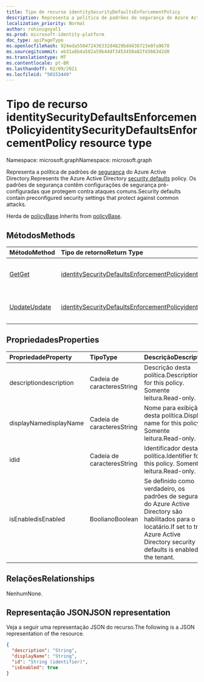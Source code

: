 ```yaml
---
title: Tipo de recurso identitySecurityDefaultsEnforcementPolicy
description: Representa a política de padrões de segurança do Azure Active Directory. Os padrões de segurança contêm configurações de segurança pré-configuradas que protegem contra ataques comuns.
localization_priority: Normal
author: rohinigoyal1
ms.prod: microsoft-identity-platform
doc_type: apiPageType
ms.openlocfilehash: 924eda550472436332d4829bdd436723e0fa9678
ms.sourcegitcommit: eb31a6b4a582a59b44df3453450a82fd366342d0
ms.translationtype: MT
ms.contentlocale: pt-BR
ms.lasthandoff: 02/09/2021
ms.locfileid: "50153449"
---
```

# <a name="identitysecuritydefaultsenforcementpolicy-resource-type"></a><span data-ttu-id="79756-104">Tipo de recurso identitySecurityDefaultsEnforcementPolicy</span><span class="sxs-lookup"><span data-stu-id="79756-104">identitySecurityDefaultsEnforcementPolicy resource type</span></span>

<span data-ttu-id="79756-105">Namespace: microsoft.graph</span><span class="sxs-lookup"><span data-stu-id="79756-105">Namespace: microsoft.graph</span></span>

<span data-ttu-id="79756-106">Representa a política de padrões de [segurança](/azure/active-directory/fundamentals/concept-fundamentals-security-defaults) do Azure Active Directory.</span><span class="sxs-lookup"><span data-stu-id="79756-106">Represents the Azure Active Directory [security defaults](/azure/active-directory/fundamentals/concept-fundamentals-security-defaults) policy.</span></span> <span data-ttu-id="79756-107">Os padrões de segurança contêm configurações de segurança pré-configuradas que protegem contra ataques comuns.</span><span class="sxs-lookup"><span data-stu-id="79756-107">Security defaults contain preconfigured security settings that protect against common attacks.</span></span>

<span data-ttu-id="79756-108">Herda de [policyBase](../resources/policybase.md).</span><span class="sxs-lookup"><span data-stu-id="79756-108">Inherits from [policyBase](../resources/policybase.md).</span></span>

## <a name="methods"></a><span data-ttu-id="79756-109">Métodos</span><span class="sxs-lookup"><span data-stu-id="79756-109">Methods</span></span>

| <span data-ttu-id="79756-110">Método</span><span class="sxs-lookup"><span data-stu-id="79756-110">Method</span></span>       | <span data-ttu-id="79756-111">Tipo de retorno</span><span class="sxs-lookup"><span data-stu-id="79756-111">Return Type</span></span> | <span data-ttu-id="79756-112">Descrição</span><span class="sxs-lookup"><span data-stu-id="79756-112">Description</span></span> |
|:-------------|:------------|:------------|
| [<span data-ttu-id="79756-113">Get</span><span class="sxs-lookup"><span data-stu-id="79756-113">Get</span></span>](../api/identitysecuritydefaultsenforcementpolicy-get.md) | [<span data-ttu-id="79756-114">identitySecurityDefaultsEnforcementPolicy</span><span class="sxs-lookup"><span data-stu-id="79756-114">identitySecurityDefaultsEnforcementPolicy</span></span>](identitysecuritydefaultsenforcementpolicy.md) | <span data-ttu-id="79756-115">Leia as propriedades de um **objeto identitySecurityDefaultsEnforcementPolicy.**</span><span class="sxs-lookup"><span data-stu-id="79756-115">Read the properties of an **identitySecurityDefaultsEnforcementPolicy** object.</span></span> |
| [<span data-ttu-id="79756-116">Update</span><span class="sxs-lookup"><span data-stu-id="79756-116">Update</span></span>](../api/identitysecuritydefaultsenforcementpolicy-update.md) | [<span data-ttu-id="79756-117">identitySecurityDefaultsEnforcementPolicy</span><span class="sxs-lookup"><span data-stu-id="79756-117">identitySecurityDefaultsEnforcementPolicy</span></span>](identitysecuritydefaultsenforcementpolicy.md) | <span data-ttu-id="79756-118">Atualize **um objeto identitySecurityDefaultsEnforcementPolicy.**</span><span class="sxs-lookup"><span data-stu-id="79756-118">Update an **identitySecurityDefaultsEnforcementPolicy** object.</span></span> |

## <a name="properties"></a><span data-ttu-id="79756-119">Propriedades</span><span class="sxs-lookup"><span data-stu-id="79756-119">Properties</span></span>

| <span data-ttu-id="79756-120">Propriedade</span><span class="sxs-lookup"><span data-stu-id="79756-120">Property</span></span>     | <span data-ttu-id="79756-121">Tipo</span><span class="sxs-lookup"><span data-stu-id="79756-121">Type</span></span>        | <span data-ttu-id="79756-122">Descrição</span><span class="sxs-lookup"><span data-stu-id="79756-122">Description</span></span> |
|:-------------|:------------|:------------|
|<span data-ttu-id="79756-123">description</span><span class="sxs-lookup"><span data-stu-id="79756-123">description</span></span>|<span data-ttu-id="79756-124">Cadeia de caracteres</span><span class="sxs-lookup"><span data-stu-id="79756-124">String</span></span>|<span data-ttu-id="79756-125">Descrição desta política.</span><span class="sxs-lookup"><span data-stu-id="79756-125">Description for this policy.</span></span> <span data-ttu-id="79756-126">Somente leitura.</span><span class="sxs-lookup"><span data-stu-id="79756-126">Read-only.</span></span>|
|<span data-ttu-id="79756-127">displayName</span><span class="sxs-lookup"><span data-stu-id="79756-127">displayName</span></span>|<span data-ttu-id="79756-128">Cadeia de caracteres</span><span class="sxs-lookup"><span data-stu-id="79756-128">String</span></span>|<span data-ttu-id="79756-129">Nome para exibição desta política.</span><span class="sxs-lookup"><span data-stu-id="79756-129">Display name for this policy.</span></span> <span data-ttu-id="79756-130">Somente leitura.</span><span class="sxs-lookup"><span data-stu-id="79756-130">Read-only.</span></span>|
|<span data-ttu-id="79756-131">id</span><span class="sxs-lookup"><span data-stu-id="79756-131">id</span></span>|<span data-ttu-id="79756-132">Cadeia de caracteres</span><span class="sxs-lookup"><span data-stu-id="79756-132">String</span></span>|<span data-ttu-id="79756-133">Identificador desta política.</span><span class="sxs-lookup"><span data-stu-id="79756-133">Identifier for this policy.</span></span> <span data-ttu-id="79756-134">Somente leitura.</span><span class="sxs-lookup"><span data-stu-id="79756-134">Read-only.</span></span>|
|<span data-ttu-id="79756-135">isEnabled</span><span class="sxs-lookup"><span data-stu-id="79756-135">isEnabled</span></span>|<span data-ttu-id="79756-136">Booliano</span><span class="sxs-lookup"><span data-stu-id="79756-136">Boolean</span></span>|<span data-ttu-id="79756-137">Se definido como verdadeiro, os padrões de segurança do Azure Active Directory são habilitados para o locatário.</span><span class="sxs-lookup"><span data-stu-id="79756-137">If set to true, Azure Active Directory security defaults is enabled for the tenant.</span></span>|

## <a name="relationships"></a><span data-ttu-id="79756-138">Relações</span><span class="sxs-lookup"><span data-stu-id="79756-138">Relationships</span></span>

<span data-ttu-id="79756-139">Nenhum</span><span class="sxs-lookup"><span data-stu-id="79756-139">None.</span></span>

## <a name="json-representation"></a><span data-ttu-id="79756-140">Representação JSON</span><span class="sxs-lookup"><span data-stu-id="79756-140">JSON representation</span></span>

<span data-ttu-id="79756-141">Veja a seguir uma representação JSON do recurso.</span><span class="sxs-lookup"><span data-stu-id="79756-141">The following is a JSON representation of the resource.</span></span>

<!-- {
  "blockType": "resource",
  "optionalProperties": [

  ],
  "@odata.type": "microsoft.graph.identitySecurityDefaultsEnforcementPolicy",
  "keyProperty": "id"
}-->

```json
{
  "description": "String",
  "displayName": "String",
  "id": "String (identifier)",
  "isEnabled": true
}
```

<!-- uuid: 16cd6b66-4b1a-43a1-adaf-3a886856ed98
2019-02-04 14:57:30 UTC -->
<!-- {
  "type": "#page.annotation",
  "description": "identitySecurityDefaultsEnforcementPolicy resource",
  "keywords": "",
  "section": "documentation",
  "tocPath": ""
}-->